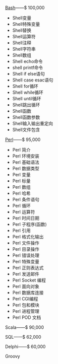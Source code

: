 [Bash](http://c.biancheng.net/cpp/view/2738.html)——$ 100,000
* Shell变量
* Shell特殊变量
* Shell替换
* Shell运算符
* Shell注释
* Shell字符串
* Shell数组
* Shell echo命令
* shell printf命令
* Shell if else语句
* Shell case esac语句
* Shell for循环
* Shell while循环
* Shell until循环
* Shell跳出循环
* Shell函数
* Shell函数参数
* Shell输入输出重定向
* Shell文件包含

[Perl](http://www.runoob.com/perl/perl-syntax.html)——$ 95,000
* Perl 简介
* Perl 环境安装
* Perl 基础语法
* Perl 数据类型
* Perl 变量
* Perl 标量
* Perl 数组
* Perl 哈希
* Perl 条件语句
* Perl 循环
* Perl 运算符
* Perl 时间日期
* Perl 子程序(函数)
* Perl 引用
* Perl 格式化输出
* Perl 文件操作
* Perl 目录操作
* Perl 错误处理
* Perl 特殊变量
* Perl 正则表达式
* Perl 发送邮件
* Perl Socket 编程
* Perl 面向对象
* Perl 数据库连接
* Perl CGI编程
* Perl 包和模块
* Perl 进程管理
* Perl POD 文档

Scala——$ 90,000

SQL——$ 62,000

Delphi——$ 60,000

Groovy
